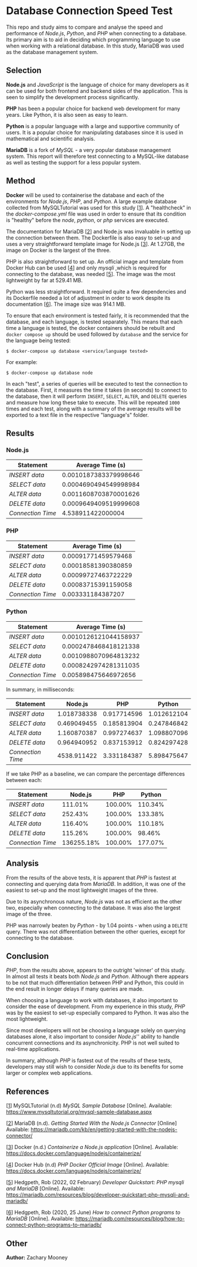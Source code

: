 # Database Connection Speed Test

This repo and study aims to compare and analyse the speed and performance of *Node.js*, *Python*, and *PHP* when connecting to a database. Its primary aim is to aid in deciding which programming language to use when working with a relational database. In this study, MariaDB was used as the database management system. 

Selection
-----------------------

**Node.js** and *JavaScript* is the language of choice for many developers as it can be used for both frontend and backend sides of the application. This is seen to simplify the development process significantly.

**PHP** has been a popular choice for backend web development for many years. Like Python, it is also seen as easy to learn.

**Python** is a popular language with a large and supportive community of users. It is a popular choice for manipulating databases since it is used in mathematical and scientific analysis.

**MariaDB** is a fork of *MySQL* - a very popular database management system. This report will therefore test connecting to a MySQL-like database as well as testing the support for a less popular system.

Method
-----------------------
**Docker** will be used to containerise the database and each of the environments for *Node.js*, *PHP*, and *Python*. A large example database collected from MySQLTutorial was used for this study [[1]]. A "healthcheck" in the *docker-compose.yml* file was used in order to ensure that its condition is "healthy" before the *node*, *python*, or *php* services are executed. 

The documentation for MariaDB [[2]] and Node.js was invaluable in setting up the connection between them. The Dockerfile is also easy to set-up and uses a very straightforward template image for Node.js [[3]]. At 1.27GB, the image on Docker is the largest of the three.

PHP is also straightforward to set up. An official image and template from Docker Hub can be used [[4]] and only *mysqli* ,which is required for connecting to the database, was needed [[5]]. The image was the most lightweight by far at 529.41 MB.

Python was less straightforward. It required quite a few dependencies and its Dockerfile needed a lot of adjustment in order to work despite its documentation [[6]]. The image size was 914.1 MB.

To ensure that each environment is tested fairly, it is recommended that the database, and each language, is tested separately. This means that each time a language is tested, the docker containers should be rebuilt and `docker compose up` should be used followed by `database` and the service for the language being tested:

```
$ docker-compose up database <service/language tested>
```
For example:

```
$ docker-compose up database node
```

In each "test", a series of queries will be executed to test the connection to the database. First, it measures the time it takes (in seconds) to connect to the database, then it will perform `INSERT`, `SELECT`, `ALTER`, and `DELETE` queries and measure how long these take to execute. This will be repeated `1000` times and each test, along with a summary of the average results will be exported to a text file in the respective "language's" folder.

Results
-----------------------
### Node.js

| **Statement**     | **Average Time (s)**      |
|-------------------|-----------------------|
| _INSERT data_     | 0.0010187383379998646 |
| _SELECT data_     | 0.0004690494549998984 |
| _ALTER data_      | 0.0011608703870001626 |
| _DELETE data_     | 0.0009649409519999608 |
| _Connection Time_ | 4.538911422000004     |

### PHP

| **Statement**     | **Average Time (s)**    |
|-------------------|---------------------|
| _INSERT data_     | 0.00091771459579468 |
| _SELECT data_     | 0.00018581390380859 |
| _ALTER data_      | 0.00099727463722229 |
| _DELETE data_     | 0.00083715391159058 |
| _Connection Time_ | 0.003331184387207   |

### Python

| **Statement**     | **Average Time (s)**  |
|-------------------|-----------------------|
| _INSERT data_     | 0.0010126121044158937 |
| _SELECT data_     | 0.0002478468418121338 |
| _ALTER data_      | 0.0010988070964813232 |
| _DELETE data_     | 0.0008242974281311035 |
| _Connection Time_ | 0.005898475646972656  |

In summary, in milliseconds:

| **Statement**     | **Node.js** | **PHP**     | **Python**  |
|-------------------|-------------|-------------|-------------|
| _INSERT data_     | 1.018738338 | 0.917714596 | 1.012612104 |
| _SELECT data_     | 0.469049455 | 0.185813904 | 0.247846842 |
| _ALTER data_      | 1.160870387 | 0.997274637 | 1.098807096 |
| _DELETE data_     | 0.964940952 | 0.837153912 | 0.824297428 |
| _Connection Time_ | 4538.911422 | 3.331184387 | 5.898475647 |

If we take PHP as a baseline, we can compare the percentage differences between each:

| **Statement**     | **Node.js** | **PHP** | **Python** |
|-------------------|-------------|---------|------------|
| _INSERT data_     | 111.01%     | 100.00% | 110.34%    |
| _SELECT data_     | 252.43%     | 100.00% | 133.38%    |
| _ALTER data_      | 116.40%     | 100.00% | 110.18%    |
| _DELETE data_     | 115.26%     | 100.00% | 98.46%     |
| _Connection Time_ | 136255.18%  | 100.00% | 177.07%    |

Analysis
-----------------------
From the results of the above tests, it is apparent that *PHP* is fastest at connecting and querying data from *MariaDB*. In addition, it was one of the easiest to set-up and the most lightweight images of the three.

Due to its asynchronous nature, *Node.js* was not as efficient as the other two, especially when connecting to the database. It was also the largest image of the three.

PHP was narrowly beaten by *Python* - by 1.04 points - when using a `DELETE` query. There was not differentiation between the other queries, except for connecting to the database.

Conclusion
-----------------------
*PHP*, from the results above, appears to the outright 'winner' of this study. In almost all tests it beats both *Node.js* and *Python*. Although there appears to be not that much differentiation between PHP and Python, this could in the end result in longer delays if many queries are made. 

When choosing a language to work with databases, it also important to consider the ease of development. From my experience in this study, *PHP* was by the easiest to set-up especially compared to Python. It was also the most lightweight.

Since most developers will not be choosing a language solely on querying databases alone, it also important to consider *Node.js*'' ability to handle concurrent connections and its asynchronicity. PHP is not well suited to real-time applications. 

In summary, although *PHP* is fastest out of the results of these tests, developers may still wish to consider *Node.js* due to its benefits for some larger or complex web applications.

References
-----------------------

[[1]] MySQLTutorial (n.d) *MySQL Sample Database* [Online]. Available: https://www.mysqltutorial.org/mysql-sample-database.aspx

[[2]] MariaDB (n.d). *Getting Started With the Node.js Connector*  [Online] Available: https://mariadb.com/kb/en/getting-started-with-the-nodejs-connector/

[[3]] Docker (n.d.) *Containerize a Node.js application* [Online]. Available: https://docs.docker.com/language/nodejs/containerize/

[[4]] Docker Hub (n.d) *PHP Docker Official Image* [Online]. Available: https://docs.docker.com/language/nodejs/containerize/

[[5]] Hedgpeth, Rob (2022, 02 February) *Developer Quickstart: PHP mysqli and MariaDB* [Online]. Available: https://mariadb.com/resources/blog/developer-quickstart-php-mysqli-and-mariadb/

[[6]] Hedgpeth, Rob (2020, 25 June) *How to connect Python programs to MariaDB* [Online]. Available: https://mariadb.com/resources/blog/how-to-connect-python-programs-to-mariadb/


[1]: https://www.mysqltutorial.org/mysql-sample-database.aspx

[2]: https://mariadb.com/kb/en/getting-started-with-the-nodejs-connector/

[3]: https://docs.docker.com/language/nodejs/containerize/

[4]: https://hub.docker.com/_/php

[5]: https://mariadb.com/resources/blog/developer-quickstart-php-mysqli-and-mariadb/

[6]: https://mariadb.com/resources/blog/how-to-connect-python-programs-to-mariadb/

Other
-----------------------

**Author:** Zachary Mooney